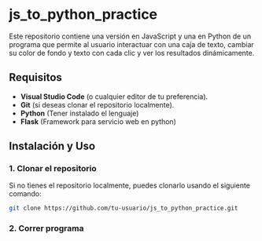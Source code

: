 # js_to_python_practice

Este repositorio contiene una versión en JavaScript y una en Python de un programa que permite al usuario interactuar con una caja de texto, cambiar su color de fondo y texto con cada clic y ver los resultados dinámicamente.

## Requisitos

- **Visual Studio Code** (o cualquier editor de tu preferencia).
- **Git** (si deseas clonar el repositorio localmente).
- **Python** (Tener instalado el lenguaje)
- **Flask** (Framework para servicio web en python)

## Instalación y Uso

### 1. Clonar el repositorio

Si no tienes el repositorio localmente, puedes clonarlo usando el siguiente comando:

```bash
git clone https://github.com/tu-usuario/js_to_python_practice.git
```
### 2. Correr programa
